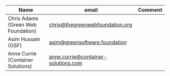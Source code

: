 | Name                               | email                               | Comment |
| ---------------------------------- | ----------------------------------- | ------- |
| Chris Adams (Green Web Foundation) | chris@thegreenwebfoundation.org     |         |
| Asim Hussain (GSF)                 | asim@greensoftware.foundation       |         |
| Anne Currie (Container Solutions)  | anne.currie@container-solutions.com |         |

